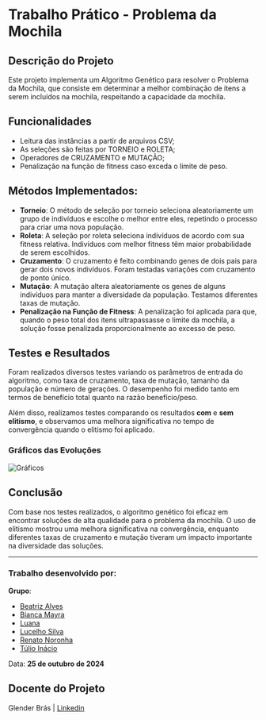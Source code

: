 # Trabalho Prático - Problema da Mochila

## Descrição do Projeto

Este projeto implementa um Algoritmo Genético para resolver o Problema da Mochila, que consiste em determinar a melhor combinação de itens a serem incluídos na mochila, respeitando a capacidade da mochila.

## Funcionalidades

- Leitura das instâncias a partir de arquivos CSV;
- As seleções são feitas por TORNEIO e ROLETA;
- Operadores de CRUZAMENTO e MUTAÇÃO;
- Penalização na função de fitness caso exceda o limite de peso.

## Métodos Implementados:

- **Torneio**: O método de seleção por torneio seleciona aleatoriamente um grupo de indivíduos e escolhe o melhor entre eles, repetindo o processo para criar uma nova população.
- **Roleta**: A seleção por roleta seleciona indivíduos de acordo com sua fitness relativa. Indivíduos com melhor fitness têm maior probabilidade de serem escolhidos.
- **Cruzamento**: O cruzamento é feito combinando genes de dois pais para gerar dois novos indivíduos. Foram testadas variações com cruzamento de ponto único.
- **Mutação**: A mutação altera aleatoriamente os genes de alguns indivíduos para manter a diversidade da população. Testamos diferentes taxas de mutação.
- **Penalização na Função de Fitness**: A penalização foi aplicada para que, quando o peso total dos itens ultrapassasse o limite da mochila, a solução fosse penalizada proporcionalmente ao excesso de peso.

## Testes e Resultados

Foram realizados diversos testes variando os parâmetros de entrada do algoritmo, como taxa de cruzamento, taxa de mutação, tamanho da população e número de gerações. O desempenho foi medido tanto em termos de benefício total quanto na razão benefício/peso.

Além disso, realizamos testes comparando os resultados **com** e **sem elitismo**, e observamos uma melhora significativa no tempo de convergência quando o elitismo foi aplicado.

### Gráficos das Evoluções

![Gráficos](./img/)

## Conclusão

Com base nos testes realizados, o algoritmo genético foi eficaz em encontrar soluções de alta qualidade para o problema da mochila. O uso de elitismo mostrou uma melhora significativa na convergência, enquanto diferentes taxas de cruzamento e mutação tiveram um impacto importante na diversidade das soluções.

---

### Trabalho desenvolvido por:

**Grupo**:

- [Beatriz Alves](https://www.linkedin.com/in/beatriz-alves-de-souza-789a84239/)
- [Bianca Mayra](https://www.linkedin.com/in/bianca-mayra-de-assisaguiar-8b18b0235/)
- [Luana]()
- [Lucelho Silva](https://www.linkedin.com/in/lucelhosilva/)
- [Renato Noronha](https://www.linkedin.com/in/renatonoronha/)
- [Túlio Inácio](https://www.linkedin.com/in/t%C3%BAlio-in%C3%A1cio-767244276/)

Data: **25 de outubro de 2024**

## Docente do Projeto

Glender Brás | [Linkedin](https://www.linkedin.com/in/glenderbras/)
